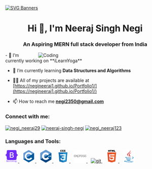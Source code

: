 [![SVG Banners](https://svg-banners.vercel.app/api?type=glitch&text1=Web_Developer&width=800&height=400)](https://github.com/Akshay090/svg-banners)
<h1 align="center">Hi 👋, I'm Neeraj Singh Negi</h1>
<h3 align="center">An Aspiring MERN full stack developer from India</h3>

<img src="https://imgs.search.brave.com/NzLnKic1SAUhYLjkS01D-YkJ3qjTx0UVQB8h-lx6Jn0/rs:fit:860:0:0:0/g:ce/aHR0cHM6Ly9naWZk/Yi5jb20vaW1hZ2Vz/L2hpZ2gvY29kaW5n/LXBlbmd1aW4taS1s/aWtlLXByZXNzaW5n/LWJ1dHRvbnMtcHV2/M2NvYzV6NHBrdGg1/MS5naWY.gif"  width="400" align="right" alt="Coding">
- 🔭 I’m currently working on **iLearnYoga**

- 🌱 I’m currently learning **Data Structures and Algorithms**

- 👨‍💻 All of my projects are available at [https://negineeraj1.github.io/Portfolio1/](https://negineeraj1.github.io/Portfolio1/)

- 📫 How to reach me **negi2350@gmail.com**

<h3 align="left">Connect with me:</h3>
<p align="left">
<a href="https://twitter.com/negi_neeraj29" target="blank"><img align="center" src="https://raw.githubusercontent.com/rahuldkjain/github-profile-readme-generator/master/src/images/icons/Social/twitter.svg" alt="negi_neeraj29" height="30" width="40" /></a>
<a href="https://linkedin.com/in/neeraj-singh-negi" target="blank"><img align="center" src="https://raw.githubusercontent.com/rahuldkjain/github-profile-readme-generator/master/src/images/icons/Social/linked-in-alt.svg" alt="neeraj-singh-negi" height="30" width="40" /></a>
<a href="https://www.leetcode.com/negi_neeraj123" target="blank"><img align="center" src="https://raw.githubusercontent.com/rahuldkjain/github-profile-readme-generator/master/src/images/icons/Social/leet-code.svg" alt="negi_neeraj123" height="30" width="40" /></a>
</p>

<h3 align="left">Languages and Tools:</h3>
<p align="left">
  <a href="https://getbootstrap.com" target="_blank" rel="noreferrer" style="margin-right: 10px;">
    <img src="https://raw.githubusercontent.com/devicons/devicon/master/icons/bootstrap/bootstrap-plain-wordmark.svg" alt="bootstrap" width="40" height="40"/>
  </a>
  <a href="https://www.cprogramming.com/" target="_blank" rel="noreferrer" style="margin-right: 10px;">
    <img src="https://raw.githubusercontent.com/devicons/devicon/master/icons/c/c-original.svg" alt="c" width="40" height="40"/>
  </a>
  <a href="https://www.w3schools.com/cpp/" target="_blank" rel="noreferrer" style="margin-right: 10px;">
    <img src="https://raw.githubusercontent.com/devicons/devicon/master/icons/cplusplus/cplusplus-original.svg" alt="cplusplus" width="40" height="40"/>
  </a>
  <a href="https://www.w3schools.com/css/" target="_blank" rel="noreferrer" style="margin-right: 10px;">
    <img src="https://raw.githubusercontent.com/devicons/devicon/master/icons/css3/css3-original-wordmark.svg" alt="css3" width="40" height="40"/>
  </a>
  <a href="https://expressjs.com" target="_blank" rel="noreferrer" style="margin-right: 10px;">
    <img src="https://raw.githubusercontent.com/devicons/devicon/master/icons/express/express-original-wordmark.svg" alt="express" width="40" height="40"/>
  </a>
  <a href="https://git-scm.com/" target="_blank" rel="noreferrer" style="margin-right: 10px;">
    <img src="https://www.vectorlogo.zone/logos/git-scm/git-scm-icon.svg" alt="git" width="40" height="40"/>
  </a>
  <a href="https://www.w3.org/html/" target="_blank" rel="noreferrer" style="margin-right: 10px;">
    <img src="https://raw.githubusercontent.com/devicons/devicon/master/icons/html5/html5-original-wordmark.svg" alt="html5" width="40" height="40"/>
  </a>
  <a href="https://www.java.com" target="_blank" rel="noreferrer" style="margin-right: 10px;">
    <img src="https://raw.githubusercontent.com/devicons/devicon/master/icons/java/java-original.svg" alt="java" width="40" height="40"/>
  </a>
  <a href="https://developer.mozilla.org/en-US/docs/Web/JavaScript" tar
